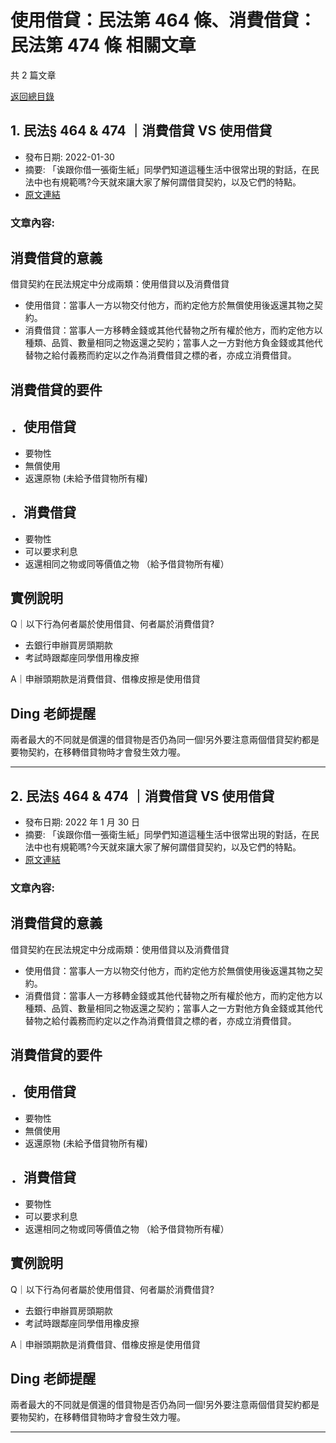 # 使用借貸：民法第 464 條、消費借貸：民法第 474 條 相關文章

共 2 篇文章

[返回總目錄](00_總目錄.md)

## 1. 民法§ 464 & 474 ｜消費借貸 VS 使用借貸

- 發布日期: 2022-01-30
- 摘要: 「诶跟你借一張衛生紙」同學們知道這種生活中很常出現的對話，在民法中也有規範嗎?今天就來讓大家了解何謂借貸契約，以及它們的特點。
- [原文連結](https://www.jasper-realestate.com/%e6%b0%91%e6%b3%95%c2%a7464474%ef%bd%9c%e6%b6%88%e8%b2%bb%e5%80%9f%e8%b2%b8vs%e4%bd%bf%e7%94%a8%e5%80%9f%e8%b2%b8/)

### 文章內容:

## 消費借貸的意義

借貸契約在民法規定中分成兩類：使用借貸以及消費借貸

- 使用借貸：當事人一方以物交付他方，而約定他方於無償使用後返還其物之契約。
- 消費借貸：當事人一方移轉金錢或其他代替物之所有權於他方，而約定他方以種類、品質、數量相同之物返還之契約；當事人之一方對他方負金錢或其他代替物之給付義務而約定以之作為消費借貸之標的者，亦成立消費借貸。

## 消費借貸的要件

## ．使用借貸

- 要物性
- 無償使用
- 返還原物 (未給予借貸物所有權)

## ．消費借貸

- 要物性
- 可以要求利息
- 返還相同之物或同等價值之物 （給予借貸物所有權）

## 實例說明

Q｜以下行為何者屬於使用借貸、何者屬於消費借貸?

- 去銀行申辦買房頭期款
- 考試時跟鄰座同學借用橡皮擦

A｜申辦頭期款是消費借貸、借橡皮擦是使用借貸

## Ding 老師提醒

兩者最大的不同就是償還的借貸物是否仍為同一個!另外要注意兩個借貸契約都是要物契約，在移轉借貸物時才會發生效力喔。

---

## 2. 民法§ 464 & 474 ｜消費借貸 VS 使用借貸

- 發布日期: 2022 年 1 月 30 日
- 摘要: 「诶跟你借一張衛生紙」同學們知道這種生活中很常出現的對話，在民法中也有規範嗎?今天就來讓大家了解何謂借貸契約，以及它們的特點。
- [原文連結](https://www.jasper-realestate.com/%e6%b0%91%e6%b3%95%c2%a7464474%ef%bd%9c%e6%b6%88%e8%b2%bb%e5%80%9f%e8%b2%b8vs%e4%bd%bf%e7%94%a8%e5%80%9f%e8%b2%b8/)

### 文章內容:

## 消費借貸的意義

借貸契約在民法規定中分成兩類：使用借貸以及消費借貸

- 使用借貸：當事人一方以物交付他方，而約定他方於無償使用後返還其物之契約。
- 消費借貸：當事人一方移轉金錢或其他代替物之所有權於他方，而約定他方以種類、品質、數量相同之物返還之契約；當事人之一方對他方負金錢或其他代替物之給付義務而約定以之作為消費借貸之標的者，亦成立消費借貸。

## 消費借貸的要件

## ．使用借貸

- 要物性
- 無償使用
- 返還原物 (未給予借貸物所有權)

## ．消費借貸

- 要物性
- 可以要求利息
- 返還相同之物或同等價值之物 （給予借貸物所有權）

## 實例說明

Q｜以下行為何者屬於使用借貸、何者屬於消費借貸?

- 去銀行申辦買房頭期款
- 考試時跟鄰座同學借用橡皮擦

A｜申辦頭期款是消費借貸、借橡皮擦是使用借貸

## Ding 老師提醒

兩者最大的不同就是償還的借貸物是否仍為同一個!另外要注意兩個借貸契約都是要物契約，在移轉借貸物時才會發生效力喔。

---

